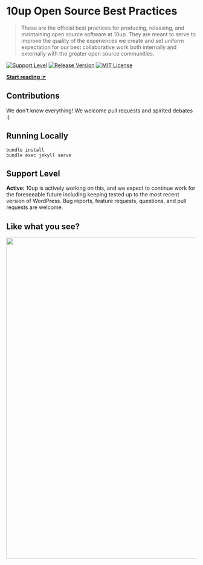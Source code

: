 # 10up Open Source Best Practices

> These are the official best practices for producing, releasing, and maintaining open source software at 10up. They are meant to serve to improve the quality of the experiences we create and set uniform expectation for our best collaborative work both internally and externally with the greater open source communities.

[![Support Level](https://img.shields.io/badge/support-active-green.svg)](#support-level) [![Release Version](https://img.shields.io/github/release/10up/Open-Source-Best-Practices.svg)](https://github.com/10up/Open-Source-Best-Practices/releases/latest) [![MIT License](https://img.shields.io/github/license/10up/Open-Source-Best-Practices.svg)](https://github.com/10up/Open-Source-Best-Practices/blob/master/LICENSE.md)

**[Start reading ☞](https://10up.github.io/Open-Source-Best-Practices/)**

## Contributions

We don't know everything! We welcome pull requests and spirited debates :)

## Running Locally

```
bundle install
bundle exec jekyll serve
```

## Support Level

**Active:** 10up is actively working on this, and we expect to continue work for the foreseeable future including keeping tested up to the most recent version of WordPress.  Bug reports, feature requests, questions, and pull requests are welcome.

## Like what you see?

<a href="https://10up.com/contact/"><img src="https://10updotcom-wpengine.s3.amazonaws.com/uploads/2016/10/10up-Github-Banner.png" width="850"></a>
